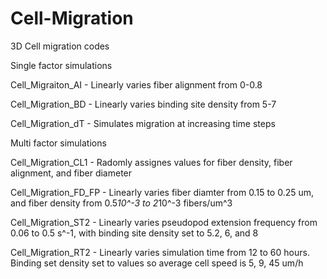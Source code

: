 # Cell-Migration
3D Cell migration codes

Single factor simulations

Cell_Migraiton_AI - Linearly varies fiber alignment from 0-0.8

Cell_Migration_BD - Linearly varies binding site density from 5-7

Cell_Migration_dT - Simulates migration at increasing time steps


Multi factor simulations

Cell_Migration_CL1 - Radomly assignes values for fiber density, fiber alignment, and fiber diameter 

Cell_Migration_FD_FP - Linearly varies fiber diamter from 0.15 to 0.25 um, and fiber density from 0.5*10^-3 to 2*10^-3 fibers/um^3

Cell_Migration_ST2 - Linearly varies pseudopod extension frequency from 0.06 to 0.5 s^-1, with binding site density set to 5.2, 6, and 8

Cell_Migration_RT2 - Linearly varies simulation time from 12 to 60 hours. Binding set density set to values so average cell speed is 5, 9, 45 um/h
